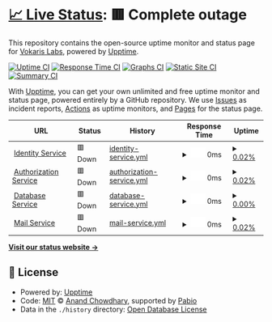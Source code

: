 # [📈 Live Status](https://status.vokaris.net): <!--live status--> **🟥 Complete outage**

This repository contains the open-source uptime monitor and status page for [Vokaris Labs](vokaris.net), powered by [Upptime](https://github.com/upptime/upptime).

[![Uptime CI](https://github.com/govokaris/status/workflows/Uptime%20CI/badge.svg)](https://github.com/govokaris/status/actions?query=workflow%3A%22Uptime+CI%22)
[![Response Time CI](https://github.com/govokaris/status/workflows/Response%20Time%20CI/badge.svg)](https://github.com/govokaris/status/actions?query=workflow%3A%22Response+Time+CI%22)
[![Graphs CI](https://github.com/govokaris/status/workflows/Graphs%20CI/badge.svg)](https://github.com/govokaris/status/actions?query=workflow%3A%22Graphs+CI%22)
[![Static Site CI](https://github.com/govokaris/status/workflows/Static%20Site%20CI/badge.svg)](https://github.com/govokaris/status/actions?query=workflow%3A%22Static+Site+CI%22)
[![Summary CI](https://github.com/govokaris/status/workflows/Summary%20CI/badge.svg)](https://github.com/govokaris/status/actions?query=workflow%3A%22Summary+CI%22)

With [Upptime](https://upptime.js.org), you can get your own unlimited and free uptime monitor and status page, powered entirely by a GitHub repository. We use [Issues](https://github.com/govokaris/status/issues) as incident reports, [Actions](https://github.com/govokaris/status/actions) as uptime monitors, and [Pages](https://status.vokaris.net) for the status page.

<!--start: status pages-->
<!-- This summary is generated by Upptime (https://github.com/upptime/upptime) -->
<!-- Do not edit this manually, your changes will be overwritten -->
<!-- prettier-ignore -->
| URL | Status | History | Response Time | Uptime |
| --- | ------ | ------- | ------------- | ------ |
| <img alt="" src="https://icons.duckduckgo.com/ip3/id.vokaris.net.ico" height="13"> [Identity Service](https://id.vokaris.net) | 🟥 Down | [identity-service.yml](https://github.com/govokaris/status/commits/HEAD/history/identity-service.yml) | <details><summary><img alt="Response time graph" src="./graphs/identity-service/response-time-week.png" height="20"> 0ms</summary><br><a href="https://status.vokaris.net/history/identity-service"><img alt="Response time 0" src="https://img.shields.io/endpoint?url=https%3A%2F%2Fraw.githubusercontent.com%2Fgovokaris%2Fstatus%2FHEAD%2Fapi%2Fidentity-service%2Fresponse-time.json"></a><br><a href="https://status.vokaris.net/history/identity-service"><img alt="24-hour response time 0" src="https://img.shields.io/endpoint?url=https%3A%2F%2Fraw.githubusercontent.com%2Fgovokaris%2Fstatus%2FHEAD%2Fapi%2Fidentity-service%2Fresponse-time-day.json"></a><br><a href="https://status.vokaris.net/history/identity-service"><img alt="7-day response time 0" src="https://img.shields.io/endpoint?url=https%3A%2F%2Fraw.githubusercontent.com%2Fgovokaris%2Fstatus%2FHEAD%2Fapi%2Fidentity-service%2Fresponse-time-week.json"></a><br><a href="https://status.vokaris.net/history/identity-service"><img alt="30-day response time 0" src="https://img.shields.io/endpoint?url=https%3A%2F%2Fraw.githubusercontent.com%2Fgovokaris%2Fstatus%2FHEAD%2Fapi%2Fidentity-service%2Fresponse-time-month.json"></a><br><a href="https://status.vokaris.net/history/identity-service"><img alt="1-year response time 0" src="https://img.shields.io/endpoint?url=https%3A%2F%2Fraw.githubusercontent.com%2Fgovokaris%2Fstatus%2FHEAD%2Fapi%2Fidentity-service%2Fresponse-time-year.json"></a></details> | <details><summary><a href="https://status.vokaris.net/history/identity-service">0.02%</a></summary><a href="https://status.vokaris.net/history/identity-service"><img alt="All-time uptime 0.02%" src="https://img.shields.io/endpoint?url=https%3A%2F%2Fraw.githubusercontent.com%2Fgovokaris%2Fstatus%2FHEAD%2Fapi%2Fidentity-service%2Fuptime.json"></a><br><a href="https://status.vokaris.net/history/identity-service"><img alt="24-hour uptime 0.02%" src="https://img.shields.io/endpoint?url=https%3A%2F%2Fraw.githubusercontent.com%2Fgovokaris%2Fstatus%2FHEAD%2Fapi%2Fidentity-service%2Fuptime-day.json"></a><br><a href="https://status.vokaris.net/history/identity-service"><img alt="7-day uptime 0.02%" src="https://img.shields.io/endpoint?url=https%3A%2F%2Fraw.githubusercontent.com%2Fgovokaris%2Fstatus%2FHEAD%2Fapi%2Fidentity-service%2Fuptime-week.json"></a><br><a href="https://status.vokaris.net/history/identity-service"><img alt="30-day uptime 0.02%" src="https://img.shields.io/endpoint?url=https%3A%2F%2Fraw.githubusercontent.com%2Fgovokaris%2Fstatus%2FHEAD%2Fapi%2Fidentity-service%2Fuptime-month.json"></a><br><a href="https://status.vokaris.net/history/identity-service"><img alt="1-year uptime 0.02%" src="https://img.shields.io/endpoint?url=https%3A%2F%2Fraw.githubusercontent.com%2Fgovokaris%2Fstatus%2FHEAD%2Fapi%2Fidentity-service%2Fuptime-year.json"></a></details>
| <img alt="" src="https://icons.duckduckgo.com/ip3/auth.vokaris.net.ico" height="13"> [Authorization Service](https://auth.vokaris.net) | 🟥 Down | [authorization-service.yml](https://github.com/govokaris/status/commits/HEAD/history/authorization-service.yml) | <details><summary><img alt="Response time graph" src="./graphs/authorization-service/response-time-week.png" height="20"> 0ms</summary><br><a href="https://status.vokaris.net/history/authorization-service"><img alt="Response time 0" src="https://img.shields.io/endpoint?url=https%3A%2F%2Fraw.githubusercontent.com%2Fgovokaris%2Fstatus%2FHEAD%2Fapi%2Fauthorization-service%2Fresponse-time.json"></a><br><a href="https://status.vokaris.net/history/authorization-service"><img alt="24-hour response time 0" src="https://img.shields.io/endpoint?url=https%3A%2F%2Fraw.githubusercontent.com%2Fgovokaris%2Fstatus%2FHEAD%2Fapi%2Fauthorization-service%2Fresponse-time-day.json"></a><br><a href="https://status.vokaris.net/history/authorization-service"><img alt="7-day response time 0" src="https://img.shields.io/endpoint?url=https%3A%2F%2Fraw.githubusercontent.com%2Fgovokaris%2Fstatus%2FHEAD%2Fapi%2Fauthorization-service%2Fresponse-time-week.json"></a><br><a href="https://status.vokaris.net/history/authorization-service"><img alt="30-day response time 0" src="https://img.shields.io/endpoint?url=https%3A%2F%2Fraw.githubusercontent.com%2Fgovokaris%2Fstatus%2FHEAD%2Fapi%2Fauthorization-service%2Fresponse-time-month.json"></a><br><a href="https://status.vokaris.net/history/authorization-service"><img alt="1-year response time 0" src="https://img.shields.io/endpoint?url=https%3A%2F%2Fraw.githubusercontent.com%2Fgovokaris%2Fstatus%2FHEAD%2Fapi%2Fauthorization-service%2Fresponse-time-year.json"></a></details> | <details><summary><a href="https://status.vokaris.net/history/authorization-service">0.02%</a></summary><a href="https://status.vokaris.net/history/authorization-service"><img alt="All-time uptime 0.02%" src="https://img.shields.io/endpoint?url=https%3A%2F%2Fraw.githubusercontent.com%2Fgovokaris%2Fstatus%2FHEAD%2Fapi%2Fauthorization-service%2Fuptime.json"></a><br><a href="https://status.vokaris.net/history/authorization-service"><img alt="24-hour uptime 0.02%" src="https://img.shields.io/endpoint?url=https%3A%2F%2Fraw.githubusercontent.com%2Fgovokaris%2Fstatus%2FHEAD%2Fapi%2Fauthorization-service%2Fuptime-day.json"></a><br><a href="https://status.vokaris.net/history/authorization-service"><img alt="7-day uptime 0.02%" src="https://img.shields.io/endpoint?url=https%3A%2F%2Fraw.githubusercontent.com%2Fgovokaris%2Fstatus%2FHEAD%2Fapi%2Fauthorization-service%2Fuptime-week.json"></a><br><a href="https://status.vokaris.net/history/authorization-service"><img alt="30-day uptime 0.02%" src="https://img.shields.io/endpoint?url=https%3A%2F%2Fraw.githubusercontent.com%2Fgovokaris%2Fstatus%2FHEAD%2Fapi%2Fauthorization-service%2Fuptime-month.json"></a><br><a href="https://status.vokaris.net/history/authorization-service"><img alt="1-year uptime 0.02%" src="https://img.shields.io/endpoint?url=https%3A%2F%2Fraw.githubusercontent.com%2Fgovokaris%2Fstatus%2FHEAD%2Fapi%2Fauthorization-service%2Fuptime-year.json"></a></details>
| <img alt="" src="https://icons.duckduckgo.com/ip3/database.vokaris.net.ico" height="13"> [Database Service](https://database.vokaris.net) | 🟥 Down | [database-service.yml](https://github.com/govokaris/status/commits/HEAD/history/database-service.yml) | <details><summary><img alt="Response time graph" src="./graphs/database-service/response-time-week.png" height="20"> 0ms</summary><br><a href="https://status.vokaris.net/history/database-service"><img alt="Response time 0" src="https://img.shields.io/endpoint?url=https%3A%2F%2Fraw.githubusercontent.com%2Fgovokaris%2Fstatus%2FHEAD%2Fapi%2Fdatabase-service%2Fresponse-time.json"></a><br><a href="https://status.vokaris.net/history/database-service"><img alt="24-hour response time 0" src="https://img.shields.io/endpoint?url=https%3A%2F%2Fraw.githubusercontent.com%2Fgovokaris%2Fstatus%2FHEAD%2Fapi%2Fdatabase-service%2Fresponse-time-day.json"></a><br><a href="https://status.vokaris.net/history/database-service"><img alt="7-day response time 0" src="https://img.shields.io/endpoint?url=https%3A%2F%2Fraw.githubusercontent.com%2Fgovokaris%2Fstatus%2FHEAD%2Fapi%2Fdatabase-service%2Fresponse-time-week.json"></a><br><a href="https://status.vokaris.net/history/database-service"><img alt="30-day response time 0" src="https://img.shields.io/endpoint?url=https%3A%2F%2Fraw.githubusercontent.com%2Fgovokaris%2Fstatus%2FHEAD%2Fapi%2Fdatabase-service%2Fresponse-time-month.json"></a><br><a href="https://status.vokaris.net/history/database-service"><img alt="1-year response time 0" src="https://img.shields.io/endpoint?url=https%3A%2F%2Fraw.githubusercontent.com%2Fgovokaris%2Fstatus%2FHEAD%2Fapi%2Fdatabase-service%2Fresponse-time-year.json"></a></details> | <details><summary><a href="https://status.vokaris.net/history/database-service">0.00%</a></summary><a href="https://status.vokaris.net/history/database-service"><img alt="All-time uptime 0.00%" src="https://img.shields.io/endpoint?url=https%3A%2F%2Fraw.githubusercontent.com%2Fgovokaris%2Fstatus%2FHEAD%2Fapi%2Fdatabase-service%2Fuptime.json"></a><br><a href="https://status.vokaris.net/history/database-service"><img alt="24-hour uptime 0.00%" src="https://img.shields.io/endpoint?url=https%3A%2F%2Fraw.githubusercontent.com%2Fgovokaris%2Fstatus%2FHEAD%2Fapi%2Fdatabase-service%2Fuptime-day.json"></a><br><a href="https://status.vokaris.net/history/database-service"><img alt="7-day uptime 0.00%" src="https://img.shields.io/endpoint?url=https%3A%2F%2Fraw.githubusercontent.com%2Fgovokaris%2Fstatus%2FHEAD%2Fapi%2Fdatabase-service%2Fuptime-week.json"></a><br><a href="https://status.vokaris.net/history/database-service"><img alt="30-day uptime 0.00%" src="https://img.shields.io/endpoint?url=https%3A%2F%2Fraw.githubusercontent.com%2Fgovokaris%2Fstatus%2FHEAD%2Fapi%2Fdatabase-service%2Fuptime-month.json"></a><br><a href="https://status.vokaris.net/history/database-service"><img alt="1-year uptime 0.00%" src="https://img.shields.io/endpoint?url=https%3A%2F%2Fraw.githubusercontent.com%2Fgovokaris%2Fstatus%2FHEAD%2Fapi%2Fdatabase-service%2Fuptime-year.json"></a></details>
| <img alt="" src="https://icons.duckduckgo.com/ip3/null.ico" height="13"> [Mail Service](forwardemail.net) | 🟥 Down | [mail-service.yml](https://github.com/govokaris/status/commits/HEAD/history/mail-service.yml) | <details><summary><img alt="Response time graph" src="./graphs/mail-service/response-time-week.png" height="20"> 0ms</summary><br><a href="https://status.vokaris.net/history/mail-service"><img alt="Response time 0" src="https://img.shields.io/endpoint?url=https%3A%2F%2Fraw.githubusercontent.com%2Fgovokaris%2Fstatus%2FHEAD%2Fapi%2Fmail-service%2Fresponse-time.json"></a><br><a href="https://status.vokaris.net/history/mail-service"><img alt="24-hour response time 0" src="https://img.shields.io/endpoint?url=https%3A%2F%2Fraw.githubusercontent.com%2Fgovokaris%2Fstatus%2FHEAD%2Fapi%2Fmail-service%2Fresponse-time-day.json"></a><br><a href="https://status.vokaris.net/history/mail-service"><img alt="7-day response time 0" src="https://img.shields.io/endpoint?url=https%3A%2F%2Fraw.githubusercontent.com%2Fgovokaris%2Fstatus%2FHEAD%2Fapi%2Fmail-service%2Fresponse-time-week.json"></a><br><a href="https://status.vokaris.net/history/mail-service"><img alt="30-day response time 0" src="https://img.shields.io/endpoint?url=https%3A%2F%2Fraw.githubusercontent.com%2Fgovokaris%2Fstatus%2FHEAD%2Fapi%2Fmail-service%2Fresponse-time-month.json"></a><br><a href="https://status.vokaris.net/history/mail-service"><img alt="1-year response time 0" src="https://img.shields.io/endpoint?url=https%3A%2F%2Fraw.githubusercontent.com%2Fgovokaris%2Fstatus%2FHEAD%2Fapi%2Fmail-service%2Fresponse-time-year.json"></a></details> | <details><summary><a href="https://status.vokaris.net/history/mail-service">0.02%</a></summary><a href="https://status.vokaris.net/history/mail-service"><img alt="All-time uptime 0.02%" src="https://img.shields.io/endpoint?url=https%3A%2F%2Fraw.githubusercontent.com%2Fgovokaris%2Fstatus%2FHEAD%2Fapi%2Fmail-service%2Fuptime.json"></a><br><a href="https://status.vokaris.net/history/mail-service"><img alt="24-hour uptime 0.02%" src="https://img.shields.io/endpoint?url=https%3A%2F%2Fraw.githubusercontent.com%2Fgovokaris%2Fstatus%2FHEAD%2Fapi%2Fmail-service%2Fuptime-day.json"></a><br><a href="https://status.vokaris.net/history/mail-service"><img alt="7-day uptime 0.02%" src="https://img.shields.io/endpoint?url=https%3A%2F%2Fraw.githubusercontent.com%2Fgovokaris%2Fstatus%2FHEAD%2Fapi%2Fmail-service%2Fuptime-week.json"></a><br><a href="https://status.vokaris.net/history/mail-service"><img alt="30-day uptime 0.02%" src="https://img.shields.io/endpoint?url=https%3A%2F%2Fraw.githubusercontent.com%2Fgovokaris%2Fstatus%2FHEAD%2Fapi%2Fmail-service%2Fuptime-month.json"></a><br><a href="https://status.vokaris.net/history/mail-service"><img alt="1-year uptime 0.02%" src="https://img.shields.io/endpoint?url=https%3A%2F%2Fraw.githubusercontent.com%2Fgovokaris%2Fstatus%2FHEAD%2Fapi%2Fmail-service%2Fuptime-year.json"></a></details>

<!--end: status pages-->

[**Visit our status website →**](https://status.vokaris.net)

## 📄 License

- Powered by: [Upptime](https://github.com/upptime/upptime)
- Code: [MIT](./LICENSE) © [Anand Chowdhary](https://anandchowdhary.com), supported by [Pabio](https://pabio.com)
- Data in the `./history` directory: [Open Database License](https://opendatacommons.org/licenses/odbl/1-0/)
